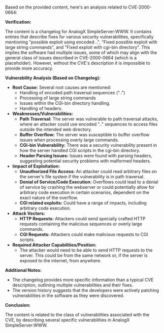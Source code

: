 Based on the provided content, here's an analysis related to CVE-2000-0664:

**Verification:**

The content is a changelog for AnalogX SimpleServer:WWW. It contains entries that describe fixes for various security vulnerabilities, specifically mentioning "possible exploit using encoded ..", "Fixed possible exploit with large string commands", and "Fixed exploit with cgi-bin directory". This implies the software had multiple issues, some of which may align with the general class of issues described in CVE-2000-0664 (which is a placeholder). However, without the CVE's description it is impossible to provide more accuracy.

**Vulnerability Analysis (Based on Changelog):**

*   **Root Cause:** Several root causes are mentioned:
    *   Handling of encoded path traversal sequences ("..")
    *   Processing of large string commands
    *   Issues within the CGI-bin directory handling.
    *   Handling of headers.
*   **Weaknesses/Vulnerabilities:**
    *   **Path Traversal:** The server was vulnerable to path traversal attacks, where an attacker could use encoded ".." sequences to access files outside the intended web directory.
    *   **Buffer Overflow:** The server was susceptible to buffer overflow issues when processing overly large commands.
    *   **CGI-bin Vulnerability:** There was a security vulnerability present in how the server handled CGI scripts in the cgi-bin directory.
    *   **Header Parsing Issues:** Issues were found with parsing headers, suggesting potential security problems with malformed headers.
*   **Impact of Exploitation:**
    *   **Unauthorized File Access:** An attacker could read arbitrary files on the server's file system if the vulnerability is in path traversal.
    *   **Denial of Service/Code Execution:** Overflows could lead to a denial of service by crashing the webserver or could potentially allow for arbitrary code execution in certain scenarios, dependent on the exact nature of the overflow.
    *   **CGI related exploits:** Could have a range of impacts, including arbitrary code execution.
*   **Attack Vectors:**
    *   **HTTP Requests:** Attackers could send specially crafted HTTP requests containing the malicious sequences or overly large commands.
    *   **CGI Requests:** Attackers could make malicious requests to CGI scripts.
*  **Required Attacker Capabilities/Position:**
    * The attacker would need to be able to send HTTP requests to the server. This could be from the same network or, if the server is exposed to the internet, from anywhere.

**Additional Notes:**

*   The changelog provides more specific information than a typical CVE description, outlining multiple vulnerabilities and their fixes.
*   The version history suggests that the developers were actively patching vulnerabilities in the software as they were discovered.

**Conclusion:**

The content is related to the class of vulnerabilities associated with the CVE, by describing several specific vulnerabilities in AnalogX SimpleServer:WWW.